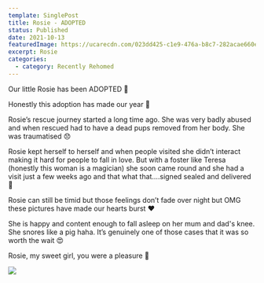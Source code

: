 ```yaml
---
template: SinglePost
title: Rosie - ADOPTED
status: Published
date: 2021-10-13
featuredImage: https://ucarecdn.com/023dd425-c1e9-476a-b8c7-282acae660ea/-/crop/280x168/0,110/-/preview/
excerpt: Rosie
categories:
  - category: Recently Rehomed
---
```

Our little Rosie has been ADOPTED 🎈

Honestly this adoption has made our year 🥰

Rosie’s rescue journey started a long time ago. She was very badly abused and when rescued  had to have a dead pups removed from her body. She was traumatised 😞

Rosie kept herself to herself and when people visited she didn’t interact making it hard for people to fall in love. But with a foster like Teresa (honestly this woman is a magician) she soon came round and she had a visit just a few weeks ago and that what that….signed sealed and delivered 🐶

Rosie can still be timid but those feelings don’t fade over night but OMG these pictures have made our hearts burst ❤️

She is happy and content enough to fall asleep on her mum and dad's knee. She snores like a pig haha. It’s genuinely one of those cases that it was so worth the wait 😍

Rosie, my sweet girl, you were a pleasure 🐶

![](https://ucarecdn.com/e6d88b41-92ec-4c7c-bdd5-059f0add6ae4/)
